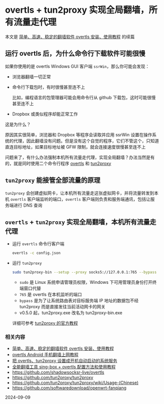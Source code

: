 # overtls + tun2proxy 实现全局翻墙，所有流量走代理

本文是 [简单、高速、稳定的翻墙软件 overtls 安装、使用教程](05.4.md) 的续篇

## 运行 overtls 后，为什么命令行下载软件可能很慢

如果你使用的是 overtls Windows GUI 客户端 `ssrWin`，那么你可能会发现：

- 浏览器翻墙一切正常
- 命令行下载包时，有时很慢甚至连不上

   比如，编程语言的包管理器可能会用命令行从 github 下载包，这时可能很慢甚至连不上

- Dropbox 或类似程序却能正常工作

这是为什么？

原因其实很简单，浏览器和 Dropbox 等程序会读取并应用 ssrWin 设置在操作系统的代理，因此翻墙没有问题。但是没有这个自觉的程序，它们不管这个，只知道直连目标地址，如果目标地址被 GFW 限制，就会连接速度很慢甚至连不上

问题来了，有什么办法强制本机所有流量走代理，实现全局翻墙？办法当然是有的，就是同时使用二个命令行程序 [overtls](https://github.com/shadowsocksr-live/overtls) 和  [tun2proxy](https://github.com/tun2proxy/tun2proxy)


## `tun2proxy` 能接管全部流量的原理

`tun2proxy` 会创建虚拟网卡，让本机所有流量走这张虚拟网卡，并将流量转发到本机 `overtls` 客户端监听的端口，`overtls` 客户端则负责和服务端通讯，包括让服务端进行 DNS 查询

## `overtls` + `tun2proxy` 实现全局翻墙，本机所有流量走代理

- 运行 `overtls` 命令行客户端

   ```bash
   overtls -c config.json
   ```

- 运行 `tun2proxy`

   ```bash
   sudo tun2proxy-bin --setup --proxy socks5://127.0.0.1:765 --bypass 210.98.76.54 --bypass 98.76.54.32
   ```

   - `sudo` 是 Linux 系统申请管理员权限，Windows 下可用管理员身份打开终端窗口代替
   - `765` 是 overtls 在本机监听的端口
   - `bypass` 是为了让系统路由表对目标服务端 IP 地址的数据包不经 tun2proxy 而是直接发往当前活动网卡的网关
   - v0.5.0 起，tun2proxy.exe 改名为 tun2proxy-bin.exe

   详细可参考 [tun2proxy 的官方教程](https://github.com/tun2proxy/tun2proxy/wiki/Usage-(Chinese))


### 相关内容

- [简单、高速、稳定的翻墙软件 overtls 安装、使用教程](05.4.md)
- [overtls Android 手机翻墙上网教程](05.43.md)
- [把 overtls、tun2proxy 设置成开机自动启动的系统服务](05.44.md)
- [全能翻墙工具 sing-box + overtls 配置方法和使用教程](05.45.md)
- <https://github.com/shadowsocksr-live/overtls>
- <https://github.com/tun2proxy/tun2proxy>
- <https://github.com/tun2proxy/tun2proxy/wiki/Usage-(Chinese)>
- <https://github.com/softwaredownload/openwrt-fanqiang>

2024-09-09